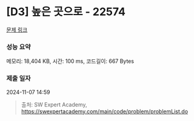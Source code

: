 # [D3] 높은 곳으로 - 22574 

[문제 링크](https://swexpertacademy.com/main/code/problem/problemDetail.do?contestProbId=AZIieDaq5AEDFAXd) 

### 성능 요약

메모리: 18,404 KB, 시간: 100 ms, 코드길이: 667 Bytes

### 제출 일자

2024-11-07 14:59



> 출처: SW Expert Academy, https://swexpertacademy.com/main/code/problem/problemList.do